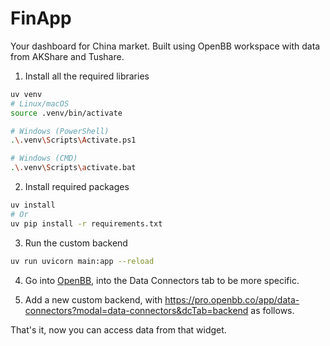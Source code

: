 # FinApp

Your dashboard for China market. Built using OpenBB workspace with data from AKShare and Tushare.

1. Install all the required libraries

```bash
uv venv
# Linux/macOS
source .venv/bin/activate

# Windows (PowerShell)
.\.venv\Scripts\Activate.ps1

# Windows (CMD)
.\.venv\Scripts\activate.bat
```

2. Install required packages

```bash
uv install
# Or
uv pip install -r requirements.txt
```



3. Run the custom backend

```bash
uv run uvicorn main:app --reload
```

4. Go into [OpenBB](httpc://pro.openbb.co), into the Data Connectors tab to  be more specific.

5. Add a new custom backend, with https://pro.openbb.co/app/data-connectors?modal=data-connectors&dcTab=backend as follows.



That's it, now you can access data from that widget.
